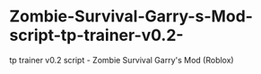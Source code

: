 # Zombie-Survival-Garry-s-Mod-script-tp-trainer-v0.2-
tp trainer v0.2 script - Zombie Survival Garry's Mod (Roblox)
